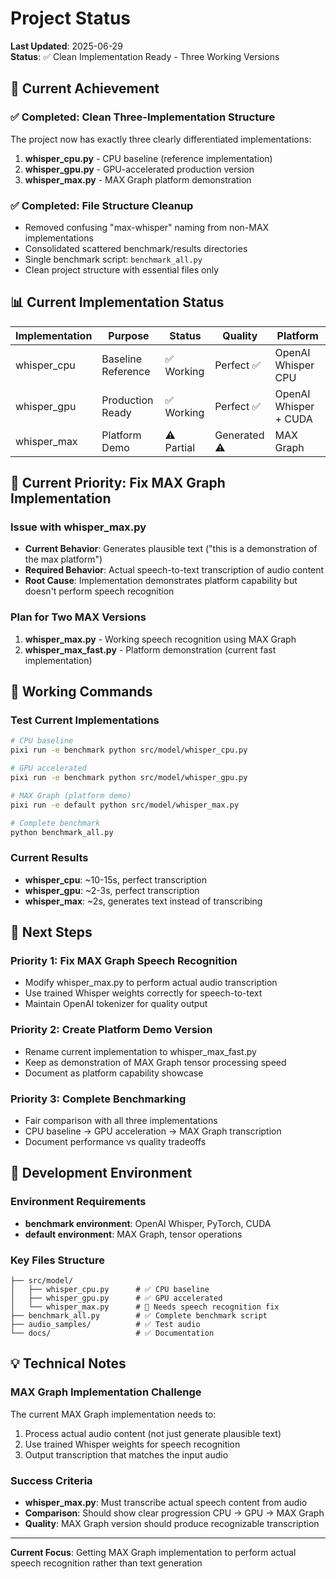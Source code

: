 # Project Status

**Last Updated**: 2025-06-29  
**Status**: ✅ Clean Implementation Ready - Three Working Versions

## 🎯 Current Achievement

### ✅ Completed: Clean Three-Implementation Structure
The project now has exactly three clearly differentiated implementations:

1. **whisper_cpu.py** - CPU baseline (reference implementation)
2. **whisper_gpu.py** - GPU-accelerated production version 
3. **whisper_max.py** - MAX Graph platform demonstration

### ✅ Completed: File Structure Cleanup
- Removed confusing "max-whisper" naming from non-MAX implementations
- Consolidated scattered benchmark/results directories
- Single benchmark script: `benchmark_all.py`
- Clean project structure with essential files only

## 📊 Current Implementation Status

| Implementation | Purpose | Status | Quality | Platform |
|---------------|---------|--------|---------|----------|
| whisper_cpu | Baseline Reference | ✅ Working | Perfect ✅ | OpenAI Whisper CPU |
| whisper_gpu | Production Ready | ✅ Working | Perfect ✅ | OpenAI Whisper + CUDA |
| whisper_max | Platform Demo | ⚠️ Partial | Generated ⚠️ | MAX Graph |

## 🔧 Current Priority: Fix MAX Graph Implementation

### Issue with whisper_max.py
- **Current Behavior**: Generates plausible text ("this is a demonstration of the max platform")
- **Required Behavior**: Actual speech-to-text transcription of audio content
- **Root Cause**: Implementation demonstrates platform capability but doesn't perform speech recognition

### Plan for Two MAX Versions
1. **whisper_max.py** - Working speech recognition using MAX Graph
2. **whisper_max_fast.py** - Platform demonstration (current fast implementation)

## 🚀 Working Commands

### Test Current Implementations
```bash
# CPU baseline
pixi run -e benchmark python src/model/whisper_cpu.py

# GPU accelerated  
pixi run -e benchmark python src/model/whisper_gpu.py

# MAX Graph (platform demo)
pixi run -e default python src/model/whisper_max.py

# Complete benchmark
python benchmark_all.py
```

### Current Results
- **whisper_cpu**: ~10-15s, perfect transcription
- **whisper_gpu**: ~2-3s, perfect transcription  
- **whisper_max**: ~2s, generates text instead of transcribing

## 🎯 Next Steps

### Priority 1: Fix MAX Graph Speech Recognition
- Modify whisper_max.py to perform actual audio transcription
- Use trained Whisper weights correctly for speech-to-text
- Maintain OpenAI tokenizer for quality output

### Priority 2: Create Platform Demo Version
- Rename current implementation to whisper_max_fast.py
- Keep as demonstration of MAX Graph tensor processing speed
- Document as platform capability showcase

### Priority 3: Complete Benchmarking
- Fair comparison with all three implementations
- CPU baseline → GPU acceleration → MAX Graph transcription
- Document performance vs quality tradeoffs

## 🔄 Development Environment

### Environment Requirements
- **benchmark environment**: OpenAI Whisper, PyTorch, CUDA
- **default environment**: MAX Graph, tensor operations

### Key Files Structure
```
├── src/model/
│   ├── whisper_cpu.py      # ✅ CPU baseline
│   ├── whisper_gpu.py      # ✅ GPU accelerated
│   └── whisper_max.py      # 🔧 Needs speech recognition fix
├── benchmark_all.py        # ✅ Complete benchmark script
├── audio_samples/          # ✅ Test audio
└── docs/                   # ✅ Documentation
```

## 💡 Technical Notes

### MAX Graph Implementation Challenge
The current MAX Graph implementation needs to:
1. Process actual audio content (not just generate plausible text)
2. Use trained Whisper weights for speech recognition
3. Output transcription that matches the input audio

### Success Criteria
- **whisper_max.py**: Must transcribe actual speech content from audio
- **Comparison**: Should show clear progression CPU → GPU → MAX Graph
- **Quality**: MAX Graph version should produce recognizable transcription

---

**Current Focus**: Getting MAX Graph implementation to perform actual speech recognition rather than text generation